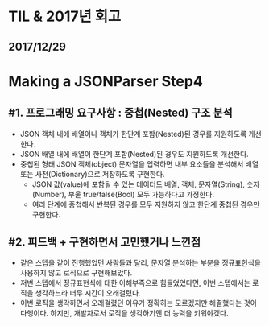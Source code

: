 # TIL & 2017년 회고

## 2017/12/29

# Making a JSONParser Step4

## #1. 프로그래밍 요구사항 : 중첩(Nested) 구조 분석
  - JSON 객체 내에 배열이나 객체가 한단계 포함(Nested)된 경우를 지원하도록 개선한다.
  - JSON 배열 내에 배열이 한단계 포함(Nested)된 경우도 지원하도록 개선한다.
  - 중첩된 형태 JSON 객체(object) 문자열을 입력하면 내부 요소들을 분석해서 배열 또는 사전(Dictionary)으로 저장하도록 구현한다.
    - JSON 값(value)에 포함될 수 있는 데이터도 배열, 객체, 문자열(String), 숫자(Number), 부울 true/false(Bool) 모두 가능하다고 가정한다.
    - 여러 단계에 중첩해서 반복된 경우를 모두 지원하지 않고 한단계 중첩된 경우만 구현한다.

## #2. 피드백 + 구현하면서 고민했거나 느낀점
  - 같은 스텝을 같이 진행했었던 사람들과 달리, 문자열 분석하는 부분을 정규표현식을 사용하지 않고 로직으로 구현해보았다.
  - 저번 스텝에서 정규표현식에 대한 이해부족으로 힘들었었다면, 이번 스텝에서는 로직을 생각하느라 너무 시간이 오래걸렸다.
  - 이번 로직을 생각하면서 오래걸렸던 이유가 정확히는 모르겠지만 해결했다는 것이 다행이다. 하지만, 개발자로서 로직을 생각하기엔 더 능력을 키워야겠다.
